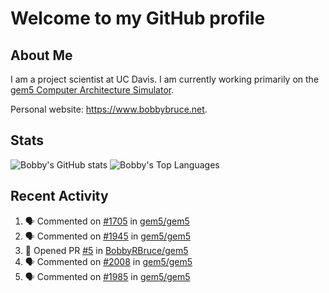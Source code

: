 # Welcome to my GitHub profile

## About Me

I am a project scientist at UC Davis. I am currently working primarily on the [gem5 Computer Architecture Simulator](https://github.com/gem5).

Personal website: <https://www.bobbybruce.net>.

## Stats

![Bobby's GitHub stats](https://github-readme-stats.vercel.app/api?username=bobbyrbruce&show_icons=true&theme=responsive&include_all_commits=true&count_private=true&show=reviews&disable_animations=true)
![Bobby's Top Languages ](https://github-readme-stats.vercel.app/api/top-langs/?username=bobbyrbruce&layout=compact&theme=responsive&count_private=true&langs_count=10&disable_animations=true)

## Recent Activity

<!--START_SECTION:activity-->
1. 🗣 Commented on [#1705](https://github.com/gem5/gem5/pull/1705#issuecomment-2685543721) in [gem5/gem5](https://github.com/gem5/gem5)
2. 🗣 Commented on [#1945](https://github.com/gem5/gem5/pull/1945#issuecomment-2684823830) in [gem5/gem5](https://github.com/gem5/gem5)
3. 💪 Opened PR [#5](https://github.com/BobbyRBruce/gem5/pull/5) in [BobbyRBruce/gem5](https://github.com/BobbyRBruce/gem5)
4. 🗣 Commented on [#2008](https://github.com/gem5/gem5/issues/2008#issuecomment-2663258923) in [gem5/gem5](https://github.com/gem5/gem5)
5. 🗣 Commented on [#1985](https://github.com/gem5/gem5/issues/1985#issuecomment-2663227925) in [gem5/gem5](https://github.com/gem5/gem5)
<!--END_SECTION:activity-->
